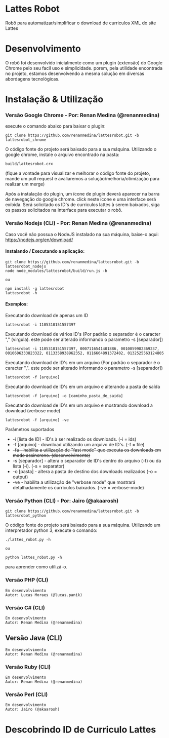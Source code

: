 # Lattes Robot
Robô para automatizar/simplificar o download de curriculos XML do site Lattes

# Desenvolvimento
O robô foi desenvolvido inicialmente como um plugin (extensão) do Google Chrome pelo seu facil uso e simplicidade.
porem, pela utilidade encontrada no projeto, estamos desenvolvendo a mesma solução em diversas abordagens tecnológicas.

# Instalação & Utilização

### Versão Google Chrome - Por: Renan Medina (@renanmedina)

execute o comando abaixo para baixar o plugin:

``
git clone https://github.com/renanmedina/lattesrobot.git -b lattesrobot_chrome
``

O código fonte do projeto será baixado para a sua máquina. Utilizando o google chrome, instale o arquivo encontrado na pasta:

``
build/lattesrobot.crx
``

(fique a vontade para visualizar e melhorar o código fonte do projeto, mande um pull request e avaliaremos a solução/melhoria/otimização para realizar um merge)

Após a instalação do plugin, um ícone de plugin deverá aparecer na barra de navegação do google chrome. click neste ícone e uma interface será exibida. Será solicitado os ID's de curriculos lattes à serem baixados, siga os passos solicitados na interface para executar o robô. 

### Versão Nodejs (CLI) - Por: Renan Medina (@renanmedina)
Caso você não possua o NodeJS instalado na sua máquina, baixe-o aqui: https://nodejs.org/en/download/

#### Instalando / Executando a aplicação: 

```
git clone https://github.com/renanmedina/lattesrobot.git -b lattesrobot_nodejs
node node_modules/lattesrobot/build/run.js -h

ou

npm install -g lattesrobot
lattesrobot -h
```

#### Exemplos:

Executando download de apenas um ID
```
lattesrobot -i 1105310151557397
```

Executando download de vários ID's (Por padrão o separador é o caracter "," (virgula). este pode ser alterado informando o parametro -s [separador])
```
lattesrobot -i 1105310151557397, 0007116541401886, 0010059982369237, 0010606333823322, 0113358938962352, 0116664891372402, 0132525563124805
```

Executando download de ID's em um arquivo (Por padrão o separador é o caracter ",". este pode ser alterado informando o parametro -s [separador])
```
lattesrobot -f [arquivo]
```

Executando download de ID's em um arquivo e alterando a pasta de saída
```
lattesrobot -f [arquivo] -o [caminho_pasta_de_saida]
```

Executando download de ID's em um arquivo e mostrando download a download (verbose mode)
```
lattesrobot -f [arquivo] -ve
```

Parâmetros suportados
* -i [lista de ID] - ID's à ser realizado os downloads. (-i = ids)
* -f [arquivo] - download utilizando um arquivo de ID's. (-f = file)
* ~~-fa - habilita a utilização de "fast mode" que executa os downloads em modo assincrono. (desenvolvimento)~~
* -s [separador] - altera o separador de ID's dentro do arquivo (-f) ou da lista (-i). (-s = separator)
* -o [pasta] - altera a pasta de destino dos downloads realizados (-o = output)
* -ve - habilita a utilização de "verbose mode" que mostrará detalhadamente os curriculos baixados. (-ve = verbose-mode)


### Versão Python (CLI) - Por: Jairo (@akaarosh)

```
git clone https://github.com/renanmedina/lattesrobot.git -b lattesrobot_python
```
O código fonte do projeto será baixado para a sua máquina. Utilizando um interpretador python 3, execute o comando:
```
./lattes_robot.py -h

ou

python lattes_robot.py -h
```
para aprender como utilizá-o.

### Versão PHP (CLI)
```
Em desenvolvimento  
Autor: Lucas Moraes (@lucas.panik) 
```

### Versão C# (CLI)
```
Em desenvolvimento  
Autor: Renan Medina (@renanmedina) 
```

## Versão Java (CLI)
```
Em desenvolvimento  
Autor: Renan Medina (@renanmedina) 
```

### Versão Ruby (CLI)
```
Em desenvolvimento  
Autor: Renan Medina (@renanmedina) 
```

### Versão Perl (CLI)
```
Em desenvolvimento  
Autor: Jairo (@akaarosh)
```

# Descobrindo ID de Curriculo Lattes

